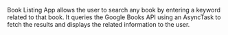 Book Listing App allows the user to search any book by entering a keyword related to that book.
It queries the Google Books API using an AsyncTask to fetch the results and displays the related information to the user.
